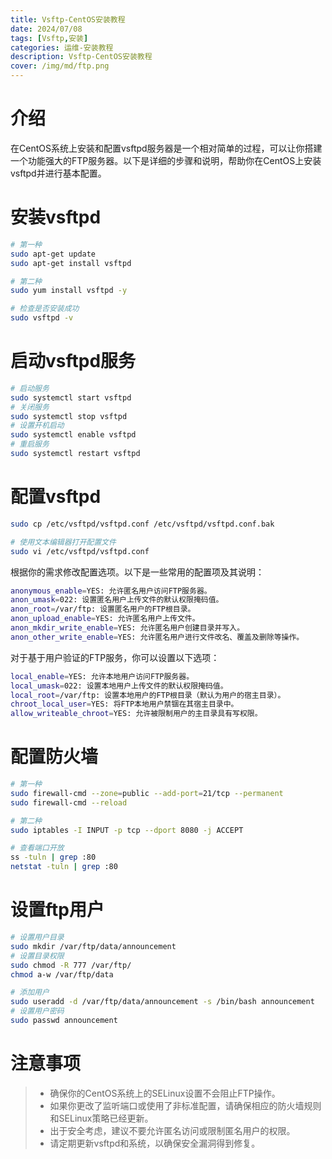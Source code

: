 ```yaml
---
title: Vsftp-CentOS安装教程
date: 2024/07/08
tags: [Vsftp,安装]
categories: 运维-安装教程
description: Vsftp-CentOS安装教程
cover: /img/md/ftp.png
---
```



# 介绍
在CentOS系统上安装和配置vsftpd服务器是一个相对简单的过程，可以让你搭建一个功能强大的FTP服务器。以下是详细的步骤和说明，帮助你在CentOS上安装vsftpd并进行基本配置。

# 安装vsftpd
```bash
# 第一种
sudo apt-get update
sudo apt-get install vsftpd

# 第二种
sudo yum install vsftpd -y

# 检查是否安装成功
sudo vsftpd -v
```

# 启动vsftpd服务
```bash
# 启动服务
sudo systemctl start vsftpd
# 关闭服务
sudo systemctl stop vsftpd
# 设置开机启动
sudo systemctl enable vsftpd
# 重启服务
sudo systemctl restart vsftpd
```

# 配置vsftpd
```bash
sudo cp /etc/vsftpd/vsftpd.conf /etc/vsftpd/vsftpd.conf.bak

# 使用文本编辑器打开配置文件
sudo vi /etc/vsftpd/vsftpd.conf
```
根据你的需求修改配置选项。以下是一些常用的配置项及其说明：
```bash
anonymous_enable=YES: 允许匿名用户访问FTP服务器。
anon_umask=022: 设置匿名用户上传文件的默认权限掩码值。
anon_root=/var/ftp: 设置匿名用户的FTP根目录。
anon_upload_enable=YES: 允许匿名用户上传文件。
anon_mkdir_write_enable=YES: 允许匿名用户创建目录并写入。
anon_other_write_enable=YES: 允许匿名用户进行文件改名、覆盖及删除等操作。
```

对于基于用户验证的FTP服务，你可以设置以下选项：
```bash
local_enable=YES: 允许本地用户访问FTP服务器。
local_umask=022: 设置本地用户上传文件的默认权限掩码值。
local_root=/var/ftp: 设置本地用户的FTP根目录（默认为用户的宿主目录）。
chroot_local_user=YES: 将FTP本地用户禁锢在其宿主目录中。
allow_writeable_chroot=YES: 允许被限制用户的主目录具有写权限。
```

# 配置防火墙
```bash
# 第一种
sudo firewall-cmd --zone=public --add-port=21/tcp --permanent
sudo firewall-cmd --reload

# 第二种
sudo iptables -I INPUT -p tcp --dport 8080 -j ACCEPT

# 查看端口开放
ss -tuln | grep :80
netstat -tuln | grep :80
```

# 设置ftp用户
```bash
# 设置用户目录
sudo mkdir /var/ftp/data/announcement
# 设置目录权限
sudo chmod -R 777 /var/ftp/
chmod a-w /var/ftp/data

# 添加用户
sudo useradd -d /var/ftp/data/announcement -s /bin/bash announcement
# 设置用户密码
sudo passwd announcement
```

# 注意事项
>- 确保你的CentOS系统上的SELinux设置不会阻止FTP操作。
>- 如果你更改了监听端口或使用了非标准配置，请确保相应的防火墙规则和SELinux策略已经更新。
>- 出于安全考虑，建议不要允许匿名访问或限制匿名用户的权限。
>- 请定期更新vsftpd和系统，以确保安全漏洞得到修复。